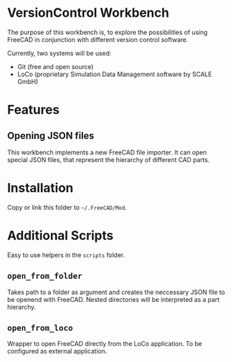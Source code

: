 # VersionControl Workbench

The purpose of this workbench is, to explore the possibilities of using FreeCAD
in conjunction with different version control software.

Currently, two systems will be used:
- Git (free and open source)
- LoCo (proprietary Simulation Data Management software by SCALE GmbH)


# Features

## Opening JSON files

This workbench implements a new FreeCAD file importer. It can open special JSON
files, that represent the hierarchy of different CAD parts.


# Installation

Copy or link this folder to `~/.FreeCAD/Mod`.


# Additional Scripts

Easy to use helpers in the `scripts` folder.

## `open_from_folder`

Takes path to a folder as argument and creates the neccessary JSON file to be
openend with FreeCAD. Nested directories will be interpreted as a part
hierarchy.

## `open_from_loco`

Wrapper to open FreeCAD directly from the LoCo application. To be configured as
external application.

